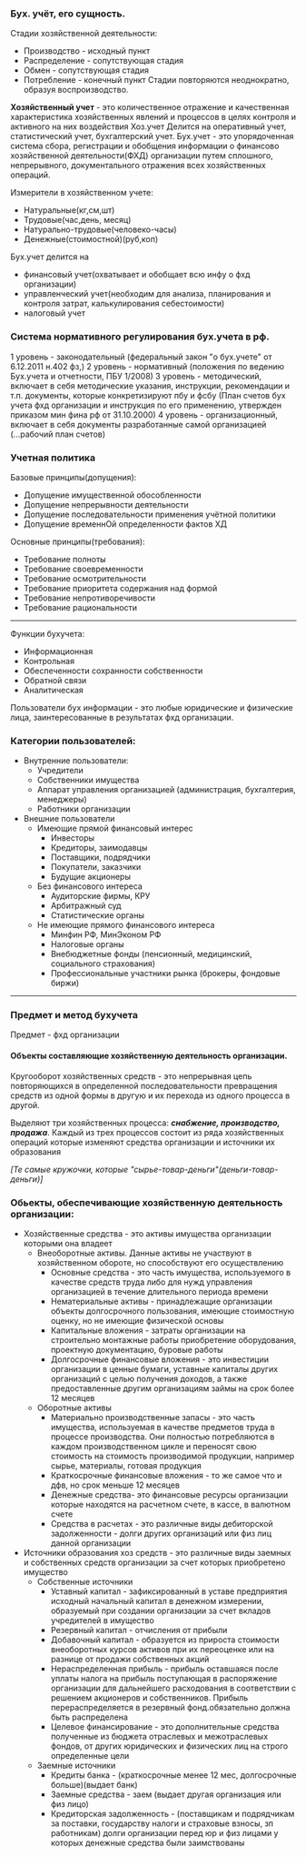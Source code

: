 ### Бух. учёт, его сущность.
Стадии хозяйственной деятельности:
* Производство - исходный пункт
* Распределение - сопутствующая стадия
* Обмен - сопутствующая стадия
* Потребление - конечный пункт
Стадии повторяются неоднократно, образуя воспроизводство.

**Хозяйственный учет** - это количественное отражение и качественная характеристика хозяйственных явлений и процессов в целях контроля и активного на них воздействия
Хоз.учет Делится на оперативный учет, статистический учет, бухгалтерский учет.
Бух.учет - это упорядоченная система сбора, регистрации и обобщения информации о финансово хозяйственной деятельности(ФХД) организации путем сплошного,  непрерывного, документального отражения всех хозяйственных операций.

Измерители в хозяйственном учете:
* Натуральные(кг,см,шт)
* Трудовые(час,день, месяц)
* Натурально-трудовые(человеко-часы)
* Денежные(стоимостной)(руб,коп)

Бух.учет делится на
* финансовый учет(охватывает и обобщает всю инфу о фхд организации)
* управленческий учет(необходим для анализа, планирования и контроля затрат, калькулирования себестоимости)
* налоговый учет

### Система нормативного регулирования бух.учета в рф.
1 уровень - законодательный (федеральный закон "о бух.учете" от 6.12.2011 н.402 фз,)
2 уровень - нормативный (положения по ведению Бух.учета и отчетности, ПБУ 1/2008)
3 уровень - методический, включает в себя методические указания, инструкции, рекомендации и т.п. документы, которые конкретизируют пбу и фсбу
(План счетов бух учета фхд организации и инструкция по его применению, утвержден приказом мин фина рф от 31.10.2000)
4 уровень - организационный, включает в себя документы разработанные самой организацией (...рабочий план счетов)

### Учетная политика
Базовые принципы(допущения):
* Допущение имущественной обособленности
* Допущение непрерывности деятельности 
* Допущение последовательности применения учётной политики
* Допущение временнОй определенности фактов ХД

Основные принципы(требования):
* Требование полноты
* Требование своевременности
* Требование осмотрительности
* Требование приоритета содержания над формой
* Требование непротиворечивости
* Требование рациональности

------

Функции бухучета:
* Информационная
* Контрольная
* Обеспеченности сохранности собственности
* Обратной связи
* Аналитическая

Пользователи бух информации - это любые юридические и физические лица, заинтересованные в результатах фхд организации.

### Категории пользователей:
* Внутренние пользователи:
    * Учредители
    * Собственники имущества
    * Аппарат управления организацией (администрация, бухгалтерия, менеджеры)
    * Работники организации
* Внешние пользователи
    * Имеющие прямой финансовый интерес
        * Инвесторы
        * Кредиторы, заимодавцы
        * Поставщики, подрядчики
        * Покупатели, заказчики
        * Будущие акционеры
    * Без финансового интереса
        * Аудиторские фирмы, КРУ
        * Арбитражный суд
        * Статистические органы
    * Не имеющие прямого финансового интереса
        * Минфин РФ, МинЭконом РФ
        * Налоговые органы
        * Внебюджетные фонды (пенсионный, медицинский, социального страхования)
        * Профессиональные участники рынка (брокеры, фондовые биржи)

------
### Предмет и метод бухучета
Предмет - фхд организации

#### Объекты составляющие хозяйственную деятельность организации.
Кругооборот хозяйственных средств - это непрерывная цепь повторяющихся в определенной последовательности превращения средств из одной формы в другую и их перехода из одного процесса в другой.

Выделяют три хозяйственных процесса: ***снабжение, производство, продажа***. Каждый из трех процессов состоит из ряда хозяйственных операций которые изменяют средства организации и источники их образования

*[Те самые кружочки, которые "сырье-товар-деньги"(деньги-товар-деньги)]*

### Обьекты, обеспечивающие хозяйственную деятельность организации:
* Хозяйственные средства - это активы имущества организации которыми она владеет
    * Внеоборотные активы. Данные активы не участвуют в хозяйственном обороте, но способствуют его осуществлению
        * Основные средства - это часть имущества, используемого в качестве средств труда либо для нужд управления организацией в течение длительного периода времени
        * Нематериальные активы - принадлежащие организации объекты долгосрочного пользования, имеющие стоимостную оценку, но не имеющие физической основы
        * Капитальные вложения - затраты организации на строительно монтажные работы приобретение оборудования, проектную документацию, буровые работы
        * Долгосрочные финансовые вложения -  это инвестиции организации в ценные бумаги, уставные капиталы других организаций с целью получения доходов, а также предоставленные другим организациям займы на срок более 12 месяцев
    * Оборотные активы
        * Материально производственные запасы - это часть имущества, используемая в качестве предметов труда в процессе производства. Они полностью потребляются в каждом производственном цикле и переносят свою стоимость на стоимость производимой продукции, например сырье, материалы, готовая продукция
        * Краткосрочные финансовые вложения - то же самое что и дфв, но срок меньше 12 месяцев
        * Денежные средства- это финансовые ресурсы организации которые находятся на расчетном счете, в кассе, в валютном счете
        * Средства в расчетах - это различные виды дебиторской задолженности - долги других организаций или физ лиц данной организации
* Источники образования хоз средств - это различные виды заемных и собственных средств организации за счет которых приобретено имущество
    * Собственные источники
        * Уставный капитал - зафиксированный в уставе предприятия исходный начальный капитал в денежном измерении, образуемый при создании организации за счет вкладов учредителей в имущество
        * Резервный капитал - отчисления от прибыли
        * Добавочный капитал - образуется из прироста стоимости внеоборотных курсов активов при их переоценке или на разнице от продажи собственных акций
        * Нераспределенная прибыль - прибыль оставшаяся после уплаты налога на прибыль поступающая в распоряжение организации для дальнейшего расходования в соответствии с решением акционеров и собственников. Прибыль перераспределяется в резервный фонд.обязательно должна быть распределена
        * Целевое финансирование - это дополнительные средства полученные из бюджета отраслевых и межотраслевых фондов, от других юридических и физических лиц на строго определенные цели
    * Заемные источники
        * Кредиты банка - (краткосрочные менее 12 мес, долгосрочные больше)(выдает банк)
        * Заемные средства - заем (выдает другая организация или физ лицо)
        * Кредиторская задолженность - (поставщикам и подрядчикам за поставки, государству налоги и страховые взносы, зп работникам) долги организации перед юр и физ лицами у которых денежные средства были заимствованы
